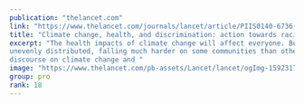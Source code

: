 ```yaml
---
publication: "thelancet.com"
link: "https://www.thelancet.com/journals/lancet/article/PIIS0140-6736(22)02182-1/fulltext"
title: "Climate change, health, and discrimination: action towards racial justice"
excerpt: "The health impacts of climate change will affect everyone. But the consequences are
unevenly distributed, falling much harder on some communities than others. Although
discourse on climate change and "
image: "https://www.thelancet.com/pb-assets/Lancet/lancet/ogImg-1592317277397.png"
group: pro
rank: 18
---
```

